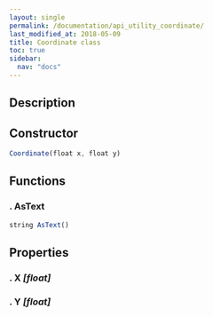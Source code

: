 ```yaml
---
layout: single
permalink: /documentation/api_utility_coordinate/
last_modified_at: 2018-05-09
title: Coordinate class
toc: true
sidebar:
  nav: "docs"
---
```


## Description

## Constructor
```javascript
Coordinate(float x, float y)
```

## Functions
### . AsText

```javascript
string AsText()
```

## Properties
### . X _[float]_
### . Y _[float]_